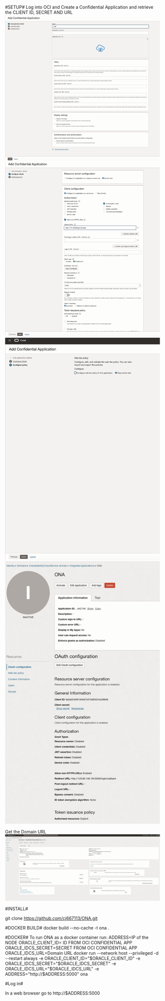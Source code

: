 #SETUP#
Log into OCI and Create a Confidential Application and retrieve the CLIENT ID, SECRET AND URL
![alt text](images/CA-PAGE-1.png "Page 1")
![alt text](images/CA-PAGE-2.png "Page 2")
![alt text](images/CA-PAGE-3.png "Page 3")
![alt text](images/CA-PAGE-4.png "Page 4")

Get the Domain URL
![alt text](images/IDCS-URL.png "Domain URL")

#INSTALL#

git clone https://github.com/cj667113/ONA.git

#DOCKER BUILD#
docker build --no-cache -t ona .

#DOCKER#
To run ONA as a docker container run:
  ADDRESS=IP of the NODE
  ORACLE_CLIENT_ID= ID FROM OCI CONFIDENTIAL APP
  ORACLE_IDCS_SECRET=SECRET FROM OCI CONFIDENTIAL APP
  ORACLE_IDCS_URL=Domain URL
  docker run --network host --privileged -d --restart always -e ORACLE_CLIENT_ID="$ORACLE_CLIENT_ID" -e ORACLE_IDCS_SECRET="$ORACLE_IDCS_SECRET" -e ORACLE_IDCS_URL="$ORACLE_IDCS_URL" -e ADDRESS="http://$ADDRESS:5000" ona

#Log in#

In a web browser go to http://$ADDRESS:5000